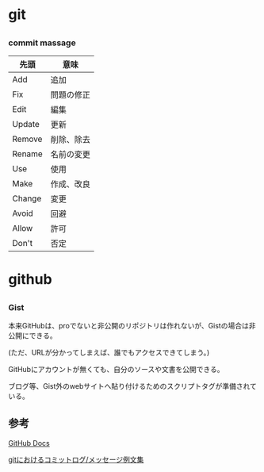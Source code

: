 # git

## 

### commit massage

| 先頭   | 意味       | 
| ------ | ---------- | 
| Add    | 追加       | 
| Fix    | 問題の修正 | 
| Edit   | 編集       | 
| Update | 更新       | 
| Remove | 削除、除去 | 
| Rename | 名前の変更 | 
| Use    | 使用       | 
| Make   | 作成、改良 | 
| Change | 変更       | 
| Avoid  | 回避       | 
| Allow  | 許可       | 
| Don't  | 否定       | 



# github

## 
### Gist

本来GitHubは、proでないと非公開のリポジトリは作れないが、Gistの場合は非公開にできる。

(ただ、URLが分かってしまえば、誰でもアクセスできてしまう。)

GitHubにアカウントが無くても、自分のソースや文書を公開できる。

ブログ等、Gist外のwebサイトへ貼り付けるためのスクリプトタグが準備されている。

## 参考
[GitHub Docs](https://docs.github.com/ja)

[gitにおけるコミットログ/メッセージ例文集](https://anond.hatelabo.jp/20160725092419)

